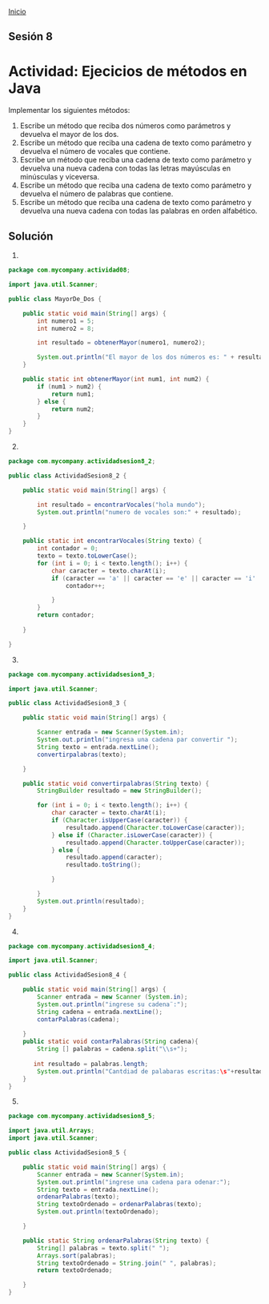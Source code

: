 <!-- No borrar o modificar -->
[Inicio](./index.md)

## Sesión 8 


<!-- Actividad 08 -->
# Actividad: Ejecicios de métodos en Java
Implementar los siguientes métodos:


1. Escribe un método que reciba dos números como parámetros y devuelva el mayor de los dos.
2. Escribe un método que reciba una cadena de texto como parámetro y devuelva el número de vocales que contiene.
3. Escribe un método que reciba una cadena de texto como parámetro y devuelva una nueva cadena con todas las letras mayúsculas en minúsculas y viceversa.
4. Escribe un método que reciba una cadena de texto como parámetro y devuelva el número de palabras que contiene.
5. Escribe un método que reciba una cadena de texto como parámetro y devuelva una nueva cadena con todas las palabras en orden alfabético.

## Solución
1.     

```java
package com.mycompany.actividad08;

import java.util.Scanner;

public class MayorDe_Dos {

    public static void main(String[] args) {
        int numero1 = 5;
        int numero2 = 8;

        int resultado = obtenerMayor(numero1, numero2);

        System.out.println("El mayor de los dos números es: " + resultado);
    }

    public static int obtenerMayor(int num1, int num2) {
        if (num1 > num2) {
            return num1;
        } else {
            return num2;
        }
    }
}

```
2. 
```java
package com.mycompany.actividadsesion8_2;

public class ActividadSesion8_2 {

    public static void main(String[] args) {

        int resultado = encontrarVocales("hola mundo");
        System.out.println("numero de vocales son:" + resultado);

    }

    public static int encontrarVocales(String texto) {
        int contador = 0;
        texto = texto.toLowerCase();
        for (int i = 0; i < texto.length(); i++) {
            char caracter = texto.charAt(i);
            if (caracter == 'a' || caracter == 'e' || caracter == 'i' || caracter == 'o' || caracter == 'u') {
                contador++;

            }
        }
        return contador;
        
    }

}
```
3. 
```java
package com.mycompany.actividadsesion8_3;

import java.util.Scanner;

public class ActividadSesion8_3 {

    public static void main(String[] args) {

        Scanner entrada = new Scanner(System.in);
        System.out.println("ingresa una cadena par convertir ");
        String texto = entrada.nextLine();
        convertirpalabras(texto);

    }

    public static void convertirpalabras(String texto) {
        StringBuilder resultado = new StringBuilder();

        for (int i = 0; i < texto.length(); i++) {
            char caracter = texto.charAt(i);
            if (Character.isUpperCase(caracter)) {
                resultado.append(Character.toLowerCase(caracter));
            } else if (Character.isLowerCase(caracter)) {
                resultado.append(Character.toUpperCase(caracter));
            } else {
                resultado.append(caracter);
                resultado.toString();

            }

        }
        System.out.println(resultado);
    }
}
```

4. 
```java
package com.mycompany.actividadsesion8_4;

import java.util.Scanner;

public class ActividadSesion8_4 {

    public static void main(String[] args) {
        Scanner entrada = new Scanner (System.in);
        System.out.println("ingrese su cadena¨:");           
        String cadena = entrada.nextLine();
        contarPalabras(cadena);
        
    }
    public static void contarPalabras(String cadena){
        String [] palabras = cadena.split("\\s+");
        
       int resultado = palabras.length;
        System.out.println("Cantdiad de palabaras escritas:\s"+resultado);
    }
}
```

5. 
```java
package com.mycompany.actividadsesion8_5;

import java.util.Arrays;
import java.util.Scanner;

public class ActividadSesion8_5 {

    public static void main(String[] args) {
        Scanner entrada = new Scanner(System.in);
        System.out.println("ingrese una cadena para odenar:");
        String texto = entrada.nextLine();
        ordenarPalabras(texto);
        String textoOrdenado = ordenarPalabras(texto);
        System.out.println(textoOrdenado);

    }

    public static String ordenarPalabras(String texto) {
        String[] palabras = texto.split(" ");
        Arrays.sort(palabras);
        String textoOrdenado = String.join(" ", palabras);
        return textoOrdenado;

    }
}
```




